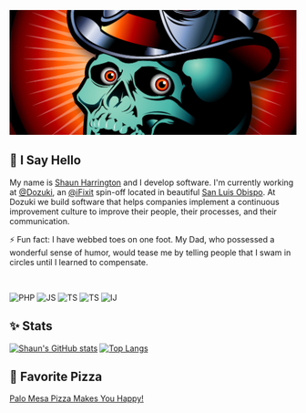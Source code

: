 ![Shaun Harrington](https://github.com/hackalot805/shaunharrington.com/blob/master/public/images/eyes.jpg?raw=true)

## 👋 I Say Hello

My name is [Shaun Harrington](https://www.shaunharrington.com) and I develop software. I'm currently working at [@Dozuki](https://github.com/Dozuki), an [@iFixit](https://github.com/iFixit) spin-off located in beautiful [San Luis Obispo](https://en.wikipedia.org/wiki/San_Luis_Obispo,_California). At Dozuki we build software that helps companies implement a continuous improvement culture to improve their people, their processes, and their communication.

⚡ Fun fact: I have webbed toes on one foot.  My Dad, who possessed a wonderful sense of humor, would tease me by telling people that I swam in circles until I learned to compensate.

[<img alt='' src=https://www.linkedin.com/favicon.ico />](https://www.linkedin.com/in/shaunharrington/) [<img style='width:16px;' alt='' src='https://www.shaunharrington.com/favicon.ico' />](https://www.shaunharrington.com) [<img style='width:16px;' alt='' src='https://avatars.githubusercontent.com/u/6609768?s=64&v=4' />](https://www.dozuki.com)

![PHP](https://img.shields.io/badge/Code-PHP-informational?style=flat&logo=PHP&logoColor=white&color=2bbc8a) ![JS](https://img.shields.io/badge/Code-Javascript-informational?style=flat&logo=JAVASCRIPT&logoColor=white&color=2bbc8a) ![TS](https://img.shields.io/badge/Code-Typescript-informational?style=flat&logo=TYPESCRIPT&logoColor=white&color=2bbc8a) ![TS](https://img.shields.io/badge/Code-React-informational?style=flat&logo=REACT&logoColor=white&color=2bbc8a) ![IJ](https://img.shields.io/badge/Editor-IntelliJ_IDEA-informational?style=flat&logo=JETBRAINS&logoColor=white&color=2bbc8a)

## ✨ Stats
[![Shaun's GitHub stats](https://github-readme-stats.vercel.app/api?username=hackalot805&count_private=true&show_icons=true&theme=radical)](https://github.com/hackalot805/github-readme-stats) [![Top Langs](https://github-readme-stats.vercel.app/api/top-langs/?username=hackalot805&count_private=true&show_icons=true&theme=radical&&layout=compact)](https://github.com/hackalot805/github-readme-stats)

## 🍕 Favorite Pizza
[Palo Mesa Pizza Makes You Happy!](https://www.palomesapizza.com)

<!--
**hackalot805/hackalot805** is a ✨ _special_ ✨ repository because its `README.md` (this file) appears on your GitHub profile.

Here are some ideas to get you started:

- 🔭 I’m currently working on ...
- 🌱 I’m currently learning ...
- 👯 I’m looking to collaborate on ...
- 🤔 I’m looking for help with ...
- 💬 Ask me about ...
- 📫 How to reach me: ...
- 😄 Pronouns: ...
-->
